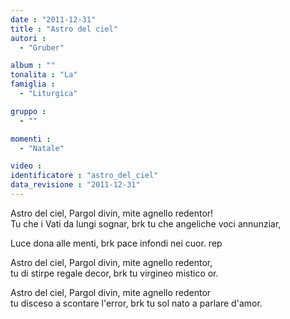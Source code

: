```yaml
---
date : "2011-12-31"
title : "Astro del ciel"
autori : 
  - "Gruber"

album : ""
tonalita : "La"
famiglia : 
  - "Liturgica"

gruppo : 
  - ""

momenti : 
  - "Natale"

video : 
identificatore : "astro_del_ciel"
data_revisione : "2011-12-31"
---
```

  
  
Astro del ciel, Pargol divin, mite agnello redentor!  
Tu che i Vati da lungi sognar, brk tu che angeliche voci annunziar,  
  
  
  
Luce dona alle menti, brk pace infondi nei cuor. rep  
  
  
  
Astro del ciel, Pargol divin, mite agnello redentor,  
tu di stirpe regale decor, brk tu virgineo mistico or.  
  
  
  
Astro del ciel, Pargol divin, mite agnello redentor  
tu disceso a scontare l'error, brk tu sol nato a parlare d'amor.  
  
  
  
  
  
